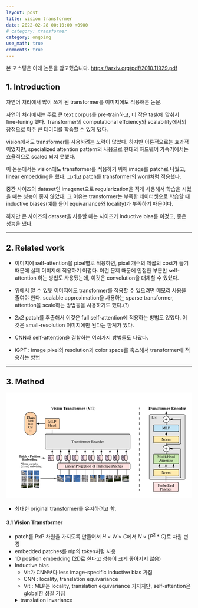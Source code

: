 ```yaml
---
layout: post
title: vision transformer
date: 2022-02-28 00:10:00 +0900
# category: transformer
category: ongoing
use_math: true
comments: true
---
```

본 포스팅은 아래 논문을 참고했습니다.
<https://arxiv.org/pdf/2010.11929.pdf>

## 1. Introduction

자연어 처리에서 많이 쓰게 된 transformer를 이미지에도 적용해본 논문.

자연어 처리에서는 주로 큰 text corpus를 pre-train하고, 더 작은 task에 맞춰서 fine-tuning 했다. Transformer의 computational effciency와 scalability에서의 장점으로 아주 큰 데이터를 학습할 수 있게 됐다.

vision에서도 transformer를 사용하려는 노력이 많았다. 하지만 이론적으로는 효과적이었지만, specialized attention pattern의 사용으로 현대의 하드웨어 가속기에서는 효율적으로 scaled 되지 못했다.

이 논문에서는 vision에도 transformer를 적용하기 위해 image를 patch로 나눴고, linear embedding을 했다. 그리고 patch를 transformer의 word처럼 적용했다.

중간 사이즈의 dataset인 imagenet으로 regularization을 적게 사용해서 학습을 시켰을 때는 성능이 좋지 않았다. 그 이유는 transformer는 부족한 데이터셋으로 학습할 때 inductive biases(예를 들어 equivariance와 locality)가 부족하기 때문이다.

하지만 큰 사이즈의 dataset을 사용할 때는 사이즈가 inductive bias를 이겼고, 좋은 성능을 냈다.

---

## 2. Related work

- 이미지에 self-attention을 pixel별로 적용하면, pixel 개수의 제곱의 cost가 들기 때문에 실제 이미지에 적용하기 어렵다. 이런 문제 때문에 인접한 부분만 self-attention 하는 방법도 사용됐는데, 이것은 convolution을 대체할 수 있었다. 

- 위에서 알 수 있듯 이미지에도 transformer를 적용할 수 있으려면 메모리 사용을 줄여야 한다. scalable approximation을 사용하는 sparse transformer, attention을 scale하는 방법등을 사용하기도 했다.(?)

- 2x2 patch를 추출해서 이것은 full self-attention에 적용하는 방법도 있었다. 이것은 small-resolution 이미지에만 된다는 한계가 있다.

- CNN과 self-attention을 결합하는 여러가지 방법들도 나왔다.

- iGPT : image pixel의 resolution과 color space를 축소해서 transformer에 적용하는 방법

---

## 3. Method

![alt text](/public/img/220228/vision-transformer.png)

- 최대한 original transformer를 유지하려고 함.

#### 3.1 Vision Transformer

- patch를 PxP 차원을 가지도록 만들어서 $H{\times}W{\times}C$에서 $N{\times}(P^2*C)$로 차원 변경 
- embedded patches를 nlp의 token처럼 사용
- 1D position embedding (2D로 한다고 성능이 크게 좋아지지 않음)
- Inductive bias
  - Vit가 CNN보다 less image-specific inductive bias 가짐
  - CNN : locality, translation equivariance
  - Vit : MLP는 locality, translation equivariance 가지지만, self-attention은 global한 성질 가짐
  <details>
    <summary>
        translation invariance
    </summary>
    - input의 위치가 달라져도 output이 동일한 값을 갖는것을 말한다.
    - Max-pooling : 대표적인 small translation invariance, k x k 범위 내에서의 translation에 대해서는 invariance 하다.
    - conv layer : object의 위치와 상관없이 특정 패턴을 학습
    - softmax : 
</details>